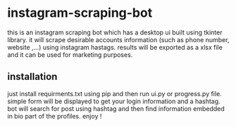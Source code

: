 # instagram-scraping-bot
this is an instagram scraping bot which has a desktop ui built using tkinter library. it will scrape desirable accounts information (such as phone number, website ,...) using instagram hastags. results will be exported as a xlsx file and it can be used for marketing purposes.

## installation
just install requirments.txt using pip and then run ui.py or progress.py file.
simple form will be displayed to get your login information and a hashtag. bot will search for post using hashtag and then find information embedded in bio part of the profiles.
enjoy !
